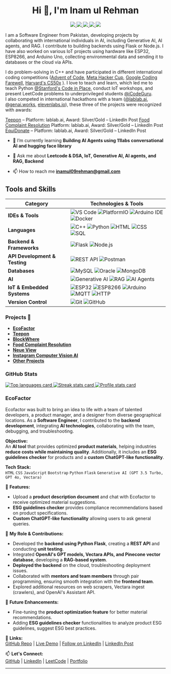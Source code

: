 <h1 align="center">Hi 👋, I'm Inam ul Rehman</h1>

<p align="center">
  <a href="https://www.linkedin.com/in/inamulrehman/">
    <img src="https://img.shields.io/badge/-LinkedIn-0077B5?style=for-the-badge&logo=linkedin&logoColor=white">
  </a>
  <a href="inamul09rehman@gmail.com">
    <img src="https://img.shields.io/badge/-Email-%23333?style=for-the-badge&logo=gmail&logoColor=white">
  </a>
  <a href="https://discord.com/users/824253991197212672">
    <img src="https://img.shields.io/badge/-Discord-5865F2?style=for-the-badge&logo=discord&logoColor=white">
  </a>
  <a href="https://www.youtube.com/channel/UCgIbCRYNY5ACXdaOkiNrtDA">
    <img src="https://img.shields.io/badge/YouTube-FF0000?style=for-the-badge&logo=youtube&logoColor=white">
  </a>
  <a href="https://leetcode.com/inamulrehman09/">
    <img src="https://img.shields.io/badge/-LeetCode-FFA116?style=for-the-badge&logo=leetcode&logoColor=black">
  </a>
</p>


I am a Software Engineer from Pakistan, developing projects by collaborating with 
international individuals in AI, including Generative AI, AI agents, and RAG. I 
contribute to building backends using Flask or Node.js. I have also worked on various IoT
projects using hardware like ESP32, ESP8266, and Arduino Uno, collecting environmental 
data and sending it to databases or the cloud via APIs.

I do problem-solving in C++ and have participated in different international coding 
competitions ([Advent of Code](https://adventofcode.com/), [Meta Hacker Cup](https://web.facebook.com/codingcompetitions/hacker-cup), [Google Coding Farewell](#), [Harvard's CS50x](https://cs50.harvard.edu/x/2025/puzzles/) ). I love to teach and learn, which led me to teach Python [@Stanford's Code in Place](https://codeinplace.stanford.edu/), conduct IoT workshops, and present LeetCode problems to underprivileged students [@iCodeGuru](https://icode.guru/). <br>
I also competed in international hackathons with a team ([@lablab.ai](https://lablab.ai/event), [@genai.works](https://genai.works/hackathon), [elevenlabs.io](https://hackathon.elevenlabs.io/)), these three of the projects were recognized with awards:

[Teepon](https://github.com/inamprograms/Teepon) – Platform: lablab.ai, Award: Silver/Gold – LinkedIn Post
[Food Complaint Resolution](https://github.com/inamprograms/Food-complaint-resolution-app) Platform: lablab.ai, Award: Silver/Gold – LinkedIn Post
[EquiDonate](https://github.com/inamprograms/EquiDonate) – Platform: lablab.ai, Award: Silver/Gold – LinkedIn Post


- 🌱 I’m currently learning **Building AI Agents using 11labs conversational AI and hugging face library**

- 💬 Ask me about **Leetcode & DSA, IoT, Generative AI, AI agents, and RAG, Backend**

- 📫 How to reach me **inamul09rehman@gmail.com**
  

## Tools and Skills  

| Category                | Technologies & Tools |
|-------------------------|-------------------------------------------------------------------------------------------------------------|
| **IDEs & Tools**        | ![VS Code](https://img.shields.io/badge/-VS%20Code-007ACC?style=flat&logo=visual-studio-code&logoColor=white) ![PlatformIO](https://img.shields.io/badge/-PlatformIO-ff4800?style=flat&logo=platformio&logoColor=white) ![Arduino IDE](https://img.shields.io/badge/-Arduino%20IDE-00979D?style=flat&logo=arduino&logoColor=white) ![Docker](https://img.shields.io/badge/-Docker-2496ED?style=flat&logo=docker&logoColor=white) |
| **Languages** | ![C++](https://img.shields.io/badge/-C++-00599C?style=flat&logo=c%2B%2B&logoColor=white) ![Python](https://img.shields.io/badge/-Python-3776AB?style=flat&logo=python&logoColor=white) ![HTML](https://img.shields.io/badge/-HTML5-E34F26?style=flat&logo=html5&logoColor=white) ![CSS](https://img.shields.io/badge/-CSS3-1572B6?style=flat&logo=css3&logoColor=white) ![SQL](https://img.shields.io/badge/-SQL-4479A1?style=flat&logo=MySQL&logoColor=white) |
| **Backend & Frameworks** | ![Flask](https://img.shields.io/badge/-Flask-000000?style=flat&logo=flask&logoColor=white) ![Node.js](https://img.shields.io/badge/-Node.js-339933?style=flat&logo=node.js&logoColor=white) |
| **API Development & Testing** | ![REST API](https://img.shields.io/badge/REST%20API-1E90FF?style=flat) ![Postman](https://img.shields.io/badge/Postman-FF6C37?style=flat&logo=postman&logoColor=white) |
| **Databases**           | ![MySQL](https://img.shields.io/badge/-MySQL-4479A1?style=flat&logo=mysql&logoColor=white) ![Oracle](https://img.shields.io/badge/-Oracle-F80000?style=flat&logo=oracle&logoColor=white) ![MongoDB](https://img.shields.io/badge/-MongoDB-47A248?style=flat&logo=mongodb&logoColor=white) |
| **AI** | ![Generative AI](https://img.shields.io/badge/-Generative%20AI-5A29E4?style=flat&logo=openai&logoColor=white) ![RAG](https://img.shields.io/badge/-RAG-ffca28?style=flat&logo=ai&logoColor=black) ![AI Agents](https://img.shields.io/badge/-AI%20Agents-764ABC?style=flat&logo=ai&logoColor=white) |
| **IoT & Embedded Systems** | ![ESP32](https://img.shields.io/badge/-ESP32-000000?style=flat&logo=espressif&logoColor=white) ![ESP8266](https://img.shields.io/badge/-ESP8266-000000?style=flat&logo=espressif&logoColor=white) ![Arduino](https://img.shields.io/badge/-Arduino-00979D?style=flat&logo=arduino&logoColor=white) ![MQTT](https://img.shields.io/badge/-MQTT-660066?style=flat&logo=mqtt&logoColor=white) ![HTTP](https://img.shields.io/badge/-HTTP-00599C?style=flat&logo=http&logoColor=white) |
| **Version Control**      | ![Git](https://img.shields.io/badge/-Git-F05032?style=flat&logo=git&logoColor=white) ![GitHub](https://img.shields.io/badge/-GitHub-181717?style=flat&logo=github&logoColor=white) |



### Projects 💼
- **[EcoFactor](#ecofactor)**  
- **[Teepon](#)**  
- **[BlockWhere](#)**  
- **[Food Complaint Resolution](#)**  
- **[Neue View](#)**  
- **[Instagram Computer Vision AI](#)**  
- **[Other Projects](#)**  


### GitHub Stats

<a href="https://github.com/inamprograms" alt="Go to GitHub profile">
    <img src="https://github-readme-stats.vercel.app/api/top-langs/?username=inamprograms&title_color=ffffff&text_color=c9cacc&icon_color=2bbc8a&bg_color=1d1f21"
        alt="Top languages card" />
    <img src="https://github-readme-streak-stats.herokuapp.com/?user=inamprograms" alt="Streak stats card" />
    <img src="https://github-readme-stats.vercel.app/api?username=inamprograms&show_icons=true&title_color=ffffff&text_color=c9cacc&icon_color=2bbc8a&bg_color=1d1f21" 
        alt="Profile stats card" />
</a>


### **EcoFactor**  
Ecofactor was built to bring an idea to life with a team of talented developers, a product manager, and a designer from diverse geographical locations. As a **Software Engineer**, I contributed to the **backend development**, integrating **AI technologies**, collaborating with the team, debugging, and troubleshooting.  

**Objective:**  
An **AI tool** that provides optimized **product materials**, helping industries **reduce costs while maintaining quality**. Additionally, it includes an **ESG guidelines checker** for products and a **custom ChatGPT-like functionality**.  

**Tech Stack:**  
`HTML` `CSS` `JavaScript` `Bootstrap` `Python` `Flask` `Generative AI (GPT 3.5 Turbo, GPT 4o, Vectara)`

🔹 **Features:**  
- Upload a **product description document** and chat with Ecofactor to receive optimized material suggestions.  
- **ESG guidelines checker** provides compliance recommendations based on product specifications.
- **Custom ChatGPT-like functionality** allowing users to ask general queries.

🔹 **My Role & Contributions:**  
- Developed the **backend using Python Flask**, creating a **REST API** and conducting **unit testing**.  
- Integrated **OpenAI's GPT models, Vectara APIs, and Pinecone vector database**, developing a **RAG-based system**.  
- **Deployed the backend** on the cloud, troubleshooting deployment issues.  
- Collaborated with **mentors and team members** through pair programming, ensuring smooth integration with the **frontend team**.  
- Explored additional resources on web scrapers, Vectara ingest (crawlers), and OpenAI's Assistant API.

🔹 **Future Enhancements:**  
- Fine-tuning the **product optimization feature** for better material recommendations.  
- Adding **ESG guidelines checker** functionalities to analyze product ESG guidelines, suggest ESG best practices.  

🔹 **Links:**  
[GitHub Repo](https://github.com/inamprograms/ecofactory) | [Live Demo](https://eco-factory.netlify.app/) | [Follow on LinkedIn](https://www.linkedin.com/company/ecofactorai/) | [LinkedIn Post](#)

📫 **Let's Connect:**  
[GitHub][github-profile] | [LinkedIn][linkedin-profile] | [LeetCode][leetcode-profile] | [Portfolio][portfolio-link]  

---

[github-profile]: https://github.com/your-username  
[linkedin-profile]: https://linkedin.com/in/your-profile  
[leetcode-profile]: https://leetcode.com/your-username  
[portfolio-link]: https://your-portfolio.com  

